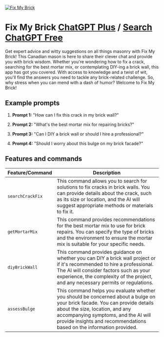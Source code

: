 
[![Fix My Brick](null)](https://chat.openai.com/g/g-zObmR0wW2-fix-my-brick)

# Fix My Brick [ChatGPT Plus](https://chat.openai.com/g/g-zObmR0wW2-fix-my-brick) / [Search ChatGPT Free](https://gptcall.net/index.html#/?search=Fix%20My%20Brick)

Get expert advice and witty suggestions on all things masonry with Fix My Brick! This Canadian mason is here to share their clever chat and provide you with brick wisdom. Whether you're wondering how to fix a crack, searching for the best mortar mix, or contemplating DIY-ing a brick wall, this app has got you covered. With access to knowledge and a twist of wit, you'll find the answers you need to tackle any brick-related challenge. So, why stress when you can mend with a dash of humor? Welcome to Fix My Brick!

## Example prompts

1. **Prompt 1:** "How can I fix this crack in my brick wall?"

2. **Prompt 2:** "What's the best mortar mix for repairing bricks?"

3. **Prompt 3:** "Can I DIY a brick wall or should I hire a professional?"

4. **Prompt 4:** "Should I worry about this bulge on my brick facade?"

## Features and commands

| Feature/Command | Description |
| --- | --- |
| `searchCrackFix` | This command allows you to search for solutions to fix cracks in brick walls. You can provide details about the crack, such as its size or location, and the AI will suggest appropriate methods or materials to fix it. |
| `getMortarMix` | This command provides recommendations for the best mortar mix to use for brick repairs. You can specify the type of bricks and the environment to ensure the mortar mix is suitable for your specific needs. |
| `diyBrickWall` | This command provides guidance on whether you can DIY a brick wall project or if it's recommended to hire a professional. The AI will consider factors such as your experience, the complexity of the project, and any necessary permits or regulations. |
| `assessBulge` | This command helps you evaluate whether you should be concerned about a bulge on your brick facade. You can provide details about the size, location, and any accompanying symptoms, and the AI will provide insights and recommendations based on the information provided. |


